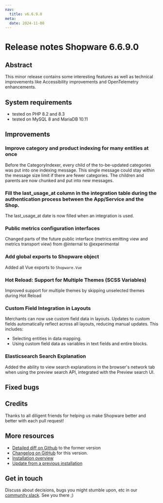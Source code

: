```yaml
---
nav:
  title: v6.6.9.0
meta:
  date: 2024-11-08
---
```


# Release notes Shopware 6.6.9.0

## Abstract

This minor release contains some interesting features as well as technical improvements like Accessibility improvements and OpenTelemetry enhancements.

## System requirements

* tested on PHP 8.2 and 8.3
* tested on MySQL 8 and MariaDB 10.11

## Improvements

### Improve category and product indexing for many entities at once

Before the CategoryIndexer, every child of the to-be-updated categories was put into one indexing message.
This single message could stay within the message size limit if there are fewer categories.
The children and parents are now chunked and put into new messages.

### Fill the last_usage_at column in the integration table during the authentication process between the App/Service and the Shop.

The last_usage_at date is now filled when an integration is used.

### Public metrics configuration interfaces

Changed parts of the future public interface (metrics emitting view and metrics transport view) from @internal to @experimental

### Add global exports to Shopware object

Added all Vue exports to `Shopware.Vue`

### Hot Reload: Support for Multiple Themes (SCSS Variables)

Improved support for multiple themes by skipping unselected themes during Hot Reload

### Custom Field Integration in Layouts

Merchants can now use custom field data in layouts. Updates to custom fields automatically reflect across all layouts, reducing manual updates. This includes:
 * Selecting entities in data mapping.
 * Using custom field data as variables in text fields and entire blocks.

### Elasticsearch Search Explanation

Added the ability to view search explanations in the browser's network tab when using the preview search API, integrated with the Preview search UI.

## Fixed bugs

## Credits

Thanks to all diligent friends for helping us make Shopware better and better with each pull request!

## More resources

* [Detailed diff on Github](https://github.com/shopware/shopware/compare/v6.6.8.1...v6.6.9.0) to the former version
* [Changelog on GitHub](https://github.com/shopware/shopware/blob/v6.6.9.0/CHANGELOG.md) for this version.
* [Installation overview](https://developer.shopware.com/docs/guides/installation/)
* [Update from a previous installation](https://developer.shopware.com/docs/guides/installation/template.html#update-shopware)

## Get in touch

Discuss about decisions, bugs you might stumble upon, etc in our [community slack](https://shopwarecommunity.slack.com/). See you there ;)